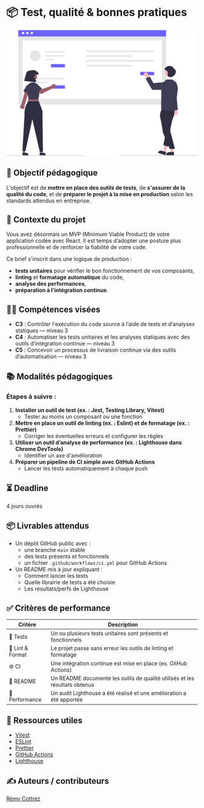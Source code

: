# 📦 Test, qualité & bonnes pratiques

<img src="./img/testing.svg" alt="testing">

## 🎯 Objectif pédagogique
L'objectif est de **mettre en place des outils de tests**, de **s'assurer de la qualité du code**, et de **préparer le projet à la mise en production** selon les standards attendus en entreprise.

## 🧭 Contexte du projet
Vous avez désormais un MVP (Minimum Viable Product) de votre application codée avec React. Il est temps d’adopter une posture plus professionnelle et de renforcer la fiabilité de votre code.

Ce brief s'inscrit dans une logique de production : 
- **tests unitaires** pour vérifier le bon fonctionnement de vos composants,
- **linting** et **formatage automatique** du code,
- **analyse des performances**,
- **préparation à l’intégration continue**.

## 👩‍💻 Compétences visées
- **C3** : Contrôler l'exécution du code source à l’aide de tests et d’analyses statiques — niveau 3
- **C4** : Automatiser les tests unitaires et les analyses statiques avec des outils d’intégration continue — niveau 3
- **C5** : Concevoir un processus de livraison continue via des outils d’automatisation — niveau 3

## 📚 Modalités pédagogiques

### Étapes à suivre :
1. **Installer un outil de test (ex. : Jest, Testing Library, Vitest)**  
   - Tester au moins un composant ou une fonction
2. **Mettre en place un outil de linting (ex. : Eslint) et de formatage (ex. : Prettier)**
   - Corriger les éventuelles erreurs et configurer les règles
3. **Utiliser un outil d’analyse de performance (ex. : Lighthouse dans Chrome DevTools)**
   - Identifier un axe d'amélioration
4. **Préparer un pipeline de CI simple avec GitHub Actions**
   - Lancer les tests automatiquement à chaque push

## ⏳ Deadline
4 jours ouvrés

## 📦 Livrables attendus
- Un dépôt GitHub public avec :
  - une branche `main` stable
  - des tests présents et fonctionnels
  - un fichier `.github/workflows/ci.yml` pour GitHub Actions
- Un README mis à jour expliquant :
  - Comment lancer les tests
  - Quelle librairie de tests a été choisie
  - Les résultats/perfs de Lighthouse

## ✅ Critères de performance

| Critère           | Description                                                                 |
| ----------------- | --------------------------------------------------------------------------- |
| 🧪 Tests          | Un ou plusieurs tests unitaires sont présents et fonctionnels               |
| 🧹 Lint & Format  | Le projet passe sans erreur les outils de linting et formatage              |
| ⚙️ CI             | Une intégration continue est mise en place (ex. GitHub Actions)             |
| 📄 README         | Un README documente les outils de qualité utilisés et les résultats obtenus |
| 🚀 Performance    | Un audit Lighthouse a été réalisé et une amélioration a été apportée        |

## 🔗 Ressources utiles
- [Vitest](https://vitest.dev/)
- [ESLint](https://eslint.org/)
- [Prettier](https://prettier.io/)
- [GitHub Actions](https://docs.github.com/en/actions)
- [Lighthouse](https://developer.chrome.com/docs/lighthouse/overview/)

## ✍️ Auteurs / contributeurs

[Rémy Cottrez](https://github.com/Azur-tsx)
